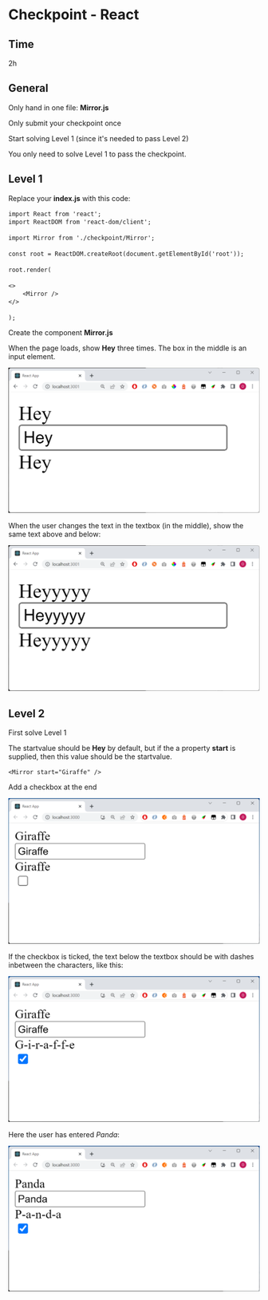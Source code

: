 # Checkpoint - React

## Time

2h

## General

Only hand in one file: **Mirror.js** 

Only submit your checkpoint once

Start solving Level 1 (since it's needed to pass Level 2)

You only need to solve Level 1 to pass the checkpoint.

## Level 1

Replace your **index.js** with this code:

    import React from 'react';
    import ReactDOM from 'react-dom/client';

    import Mirror from './checkpoint/Mirror';

    const root = ReactDOM.createRoot(document.getElementById('root'));

    root.render(

    <>
        <Mirror /> 
    </>

    );

Create the component **Mirror.js**

When the page loads, show **Hey** three times. The box in the middle is an input element.

![](images/1.png)

When the user changes the text in the textbox (in the middle), show the same text above and below:

![](images/2.png)

## Level 2

First solve Level 1

The startvalue should be **Hey** by default, but if the a property **start** is supplied, then this value should be the startvalue.

    <Mirror start="Giraffe" /> 

Add a checkbox at the end

![](images/3.png)

If the checkbox is ticked, the text below the textbox should be with dashes inbetween the characters, like this:

![](images/4.png)

Here the user has entered *Panda*:

![](images/5.png)


